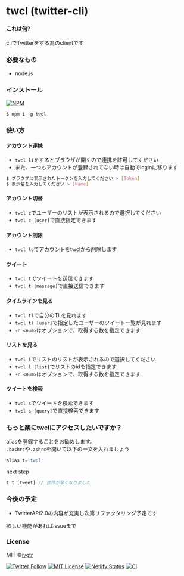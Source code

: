 # twcl (twitter-cli)

#### これは何?  
cliでTwitterをする為のclientです

### 必要なもの
- node.js

### インストール  
[![NPM](https://nodei.co/npm/twcl.png?mini=true)](https://www.npmjs.com/package/twcl)  
```
$ npm i -g twcl
```

### 使い方
#### アカウント連携  
- `twcl li`をするとブラウザが開くので連携を許可してください
- また、一つもアカウントが登録されてない時は自動でloginに移ります
```sh
$ ブラウザに表示されたトークンを入力してください > [Token] 
$ 表示名を入力してください > [Name]
```
#### アカウント切替
- `twcl c`でユーザーのリストが表示されるので選択してください
- `twcl c [user]`で直接指定できます
#### アカウント削除
- `twcl lo`でアカウントをtwclから削除します
#### ツイート
- `twcl t`でツイートを送信できます
- `twcl t [message]`で直接送信できます
#### タイムラインを見る
- `twcl tl`で自分のTLを見れます
- `twcl tl [user]`で指定したユーザーのツイート一覧が見れます
- `-n <num>`はオプションで、取得する数を指定できます
#### リストを見る
- `twcl l`でリストのリストが表示されるので選択してください
- `twcl l [list]`でリストのidを指定できます
- `-n <num>`はオプションで、取得する数を指定できます
#### ツイートを検索
- `twcl s`でツイートを検索できます
- `twcl s [query]`で直接検索できます

### もっと楽にtwclにアクセスしたいですか？
aliasを登録することをお勧めします。  
`.bashrc`や`.zshrc`を開いて以下の一文を入れましょう
``` javascript
alias t='twcl'
```  
next step
``` javascript
t t [tweet] // 世界が早くなりました
```  

### 今後の予定

- TwitterAPI2.0の内容が充実し次第リファクタリング予定です

欲しい機能があればissueまで  

### License
MIT ©[ivgtr](https://github.com/ivgtr)  

[![Twitter Follow](https://img.shields.io/twitter/follow/mawaru_hana?style=social)](https://twitter.com/mawaru_hana) [![MIT License](http://img.shields.io/badge/license-MIT-blue.svg?style=flat)](LICENSE) [![Netlify Status](https://api.netlify.com/api/v1/badges/528913b2-82a9-4d80-89a5-0005a7da157b/deploy-status)](https://github.com/ivgtr/twcl-web) [![CI](https://github.com/ivgtr/twcl-middleware/workflows/CI/badge.svg)](https://github.com/ivgtr/twcl-middleware)